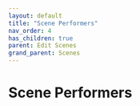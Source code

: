 ```yaml
---
layout: default
title: "Scene Performers"
nav_order: 4
has_children: true
parent: Edit Scenes
grand_parent: Scenes
---
```


# Scene Performers
